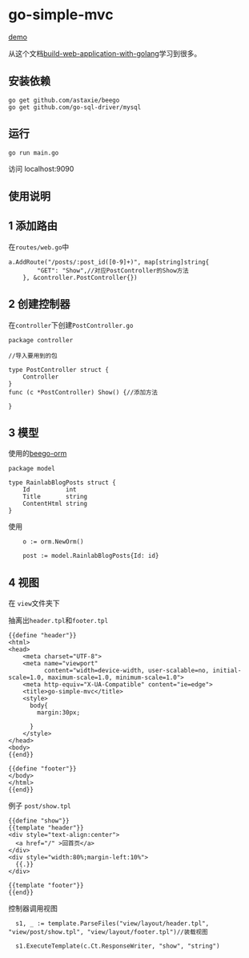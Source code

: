 # go-simple-mvc

[demo](http://go-simple-mvc.jc91715.top:9090/)

从这个文档[build-web-application-with-golang](https://github.com/astaxie/build-web-application-with-golang)学习到很多。

## 安装依赖

```
go get github.com/astaxie/beego
go get github.com/go-sql-driver/mysql

```

## 运行

```
go run main.go
```

访问 localhost:9090

## 使用说明

## 1 添加路由
在`routes/web.go`中

```
a.AddRoute("/posts/:post_id([0-9]+)", map[string]string{
		"GET": "Show",//对应PostController的Show方法
	}, &controller.PostController{})
```
## 2 创建控制器

在`controller`下创建`PostController.go`

```
package controller

//导入要用到的包

type PostController struct {
	Controller
}
func (c *PostController) Show() {//添加方法

}
```
## 3 模型
使用的[beego-orm](https://beego.me/docs/mvc/model/overview.md)

```
package model

type RainlabBlogPosts struct {
	Id          int
	Title       string
	ContentHtml string
}

```
使用
```
    o := orm.NewOrm()
		
    post := model.RainlabBlogPosts{Id: id}
```
## 4 视图

在 `view`文件夹下

抽离出`header.tpl`和`footer.tpl`
```
{{define "header"}}
<html>
<head>
    <meta charset="UTF-8">
    <meta name="viewport"
          content="width=device-width, user-scalable=no, initial-scale=1.0, maximum-scale=1.0, minimum-scale=1.0">
    <meta http-equiv="X-UA-Compatible" content="ie=edge">
    <title>go-simple-mvc</title>
    <style>
      body{
        margin:30px;
     
      }
    </style>
</head>
<body>
{{end}}
```
```
{{define "footer"}}
</body>
</html>
{{end}}
```
例子 `post/show.tpl`

```
{{define "show"}}
{{template "header"}}
<div style="text-align:center"> 
  <a href="/" >回首页</a>
</div>
<div style="width:80%;margin-left:10%"> 
  {{.}}
</div>

{{template "footer"}}
{{end}}

```

控制器调用视图


```
  s1, _ := template.ParseFiles("view/layout/header.tpl", "view/post/show.tpl", "view/layout/footer.tpl")//装载视图

  s1.ExecuteTemplate(c.Ct.ResponseWriter, "show", "string")

```
